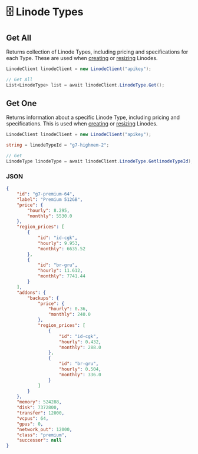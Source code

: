# 🗄️ Linode Types

## Get All

Returns collection of Linode Types, including pricing and specifications for each Type. These are used when [creating](https://www.linode.com/docs/api/linode-instances/#linode-create) or [resizing](https://www.linode.com/docs/api/linode-instances/#linode-resize) Linodes.

```csharp
LinodeClient linodeClient = new LinodeClient("apikey");

// Get All
List<LinodeType> list = await linodeClient.LinodeType.Get();
```

## Get One

Returns information about a specific Linode Type, including pricing and specifications. This is used when [creating](https://www.linode.com/docs/api/linode-instances/#linode-create) or [resizing](https://www.linode.com/docs/api/linode-instances/#linode-resize) Linodes.

```csharp
LinodeClient linodeClient = new LinodeClient("apikey");

string = linodeTypeId = "g7-highmem-2";

// Get
LinodeType linodeType = await linodeClient.LinodeType.GetlinodeTypeId);
```

### JSON

```json
{
    "id": "g7-premium-64",
    "label": "Premium 512GB",
    "price": {
        "hourly": 8.295,
        "monthly": 5530.0
    },
    "region_prices": [
        {
            "id": "id-cgk",
            "hourly": 9.953,
            "monthly": 6635.52
        },
        {
            "id": "br-gru",
            "hourly": 11.612,
            "monthly": 7741.44
        }
    ],
    "addons": {
        "backups": {
            "price": {
                "hourly": 0.36,
                "monthly": 240.0
            },
            "region_prices": [
                {
                    "id": "id-cgk",
                    "hourly": 0.432,
                    "monthly": 288.0
                },
                {
                    "id": "br-gru",
                    "hourly": 0.504,
                    "monthly": 336.0
                }
            ]
        }
    },
    "memory": 524288,
    "disk": 7372800,
    "transfer": 12000,
    "vcpus": 64,
    "gpus": 0,
    "network_out": 12000,
    "class": "premium",
    "successor": null
}
```
